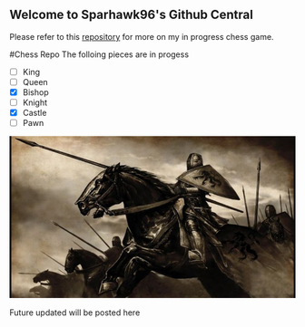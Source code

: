 ## Welcome to Sparhawk96's Github Central

Please refer to this [repository](https://github.com/Sparhawk96/Public-Repository) for more on my in progress chess game. 

#Chess Repo
The folloing pieces are in progess

- [ ] King
- [ ] Queen
- [X] Bishop
- [ ] Knight
- [X] Castle
- [ ] Pawn

![Image of Knight](10_Medieval_Knight_Facts-770x437.jpg)

Future updated will be posted here
